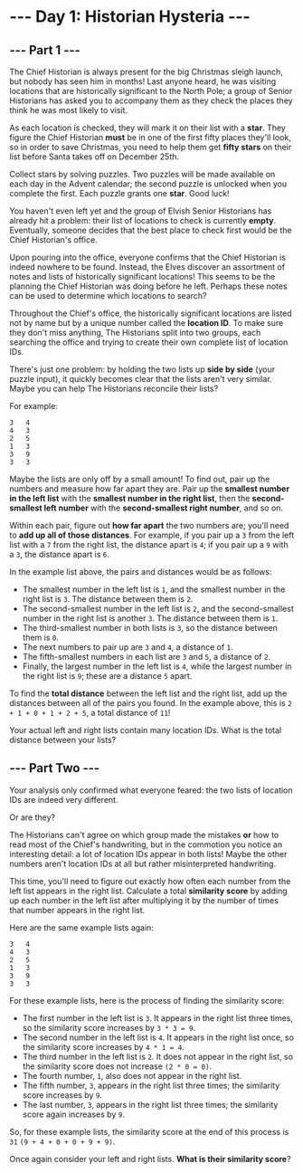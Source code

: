 # --- Day 1: Historian Hysteria ---

## --- Part 1 ---

The Chief Historian is always present for the big Christmas sleigh launch, but nobody has seen him in months! Last
anyone heard, he was visiting locations that are historically significant to the North Pole; a group of Senior
Historians has asked you to accompany them as they check the places they think he was most likely to visit.

As each location is checked, they will mark it on their list with a **star**. They figure the Chief Historian **must**
be in one of the first fifty places they'll look, so in order to save Christmas, you need to help them get **fifty stars**
on their list before Santa takes off on December 25th.

Collect stars by solving puzzles. Two puzzles will be made available on each day in the Advent calendar; the second
puzzle is unlocked when you complete the first. Each puzzle grants one **star**. Good luck!

You haven't even left yet and the group of Elvish Senior Historians has already hit a problem: their list of locations
to check is currently **empty**. Eventually, someone decides that the best place to check first would be the Chief
Historian's office.

Upon pouring into the office, everyone confirms that the Chief Historian is indeed nowhere to be found. Instead, the
Elves discover an assortment of notes and lists of historically significant locations! This seems to be the planning
the Chief Historian was doing before he left. Perhaps these notes can be used to determine which locations to search?

Throughout the Chief's office, the historically significant locations are listed not by name but by a unique number
called the **location ID**. To make sure they don't miss anything, The Historians split into two groups, each searching
the office and trying to create their own complete list of location IDs.

There's just one problem: by holding the two lists up **side by side** (your puzzle input), it quickly becomes clear that
the lists aren't very similar. Maybe you can help The Historians reconcile their lists?

For example:

```text
3   4
4   3
2   5
1   3
3   9
3   3
```

Maybe the lists are only off by a small amount! To find out, pair up the numbers and measure how far apart they are.
Pair up the **smallest number in the left list** with the **smallest number in the right list**, then the **second-
smallest left number** with the **second-smallest right number**, and so on.

Within each pair, figure out **how far apart** the two numbers are; you'll need to **add up all of those distances**.
For example, if you pair up a `3` from the left list with a `7` from the right list, the distance apart is `4`; if you pair
up a `9` with a `3`, the distance apart is `6`.

In the example list above, the pairs and distances would be as follows:

 - The smallest number in the left list is `1`, and the smallest number in the right list is `3`. The distance between them
   is `2`.
 - The second-smallest number in the left list is `2`, and the second-smallest number in the right list is another `3`. The
   distance between them is `1`.
 - The third-smallest number in both lists is `3`, so the distance between them is `0`.
 - The next numbers to pair up are `3` and `4`, a distance of `1`.
 - The fifth-smallest numbers in each list are `3` and `5`, a distance of `2`.
 - Finally, the largest number in the left list is `4`, while the largest number in the right list is `9`; these are a
   distance `5` apart.

To find the **total distance** between the left list and the right list, add up the distances between all of the pairs
you found. In the example above, this is `2 + 1 + 0 + 1 + 2 + 5`, a total distance of `11`!

Your actual left and right lists contain many location IDs. What is the total distance between your lists?

## --- Part Two ---

Your analysis only confirmed what everyone feared: the two lists of location IDs are indeed very different.

Or are they?

The Historians can't agree on which group made the mistakes **or** how to read most of the Chief's handwriting, but in
the commotion you notice an interesting detail: a lot of location IDs appear in both lists! Maybe the other numbers
aren't location IDs at all but rather misinterpreted handwriting.

This time, you'll need to figure out exactly how often each number from the left list appears in the right list.
Calculate a total **similarity score** by adding up each number in the left list after multiplying it by the number of
times that number appears in the right list.

Here are the same example lists again:

```text
3   4
4   3
2   5
1   3
3   9
3   3
```

For these example lists, here is the process of finding the similarity score:

 -  The first number in the left list is `3`. It appears in the right list three times, so the similarity score increases by `3 * 3 = 9`.
 -  The second number in the left list is `4`. It appears in the right list once, so the similarity score increases by `4 * 1 = 4`.
 -  The third number in the left list is `2`. It does not appear in the right list, so the similarity score does not increase `(2 * 0 = 0)`.
 - The fourth number, `1`, also does not appear in the right list.
 - The fifth number, `3`, appears in the right list three times; the similarity score increases by `9`.
 - The last number, `3`, appears in the right list three times; the similarity score again increases by `9`.

So, for these example lists, the similarity score at the end of this process is `31` `(9 + 4 + 0 + 0 + 9 + 9)`.

Once again consider your left and right lists. **What is their similarity score**?

